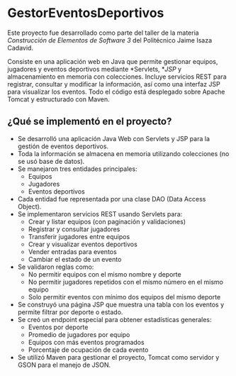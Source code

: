 # GestorEventosDeportivos

Este proyecto fue desarrollado como parte del taller de la materia *Construcción de Elementos de Software 3* del Politécnico Jaime Isaza Cadavid.

Consiste en una aplicación web en Java que permite gestionar equipos, jugadores y eventos deportivos mediante *Servlets, **JSP* y almacenamiento en memoria con colecciones. Incluye servicios REST para registrar, consultar y modificar la información, así como una interfaz JSP para visualizar los eventos.
Todo el código está desplegado sobre Apache Tomcat y estructurado con Maven.

## ¿Qué se implementó en el proyecto?

- Se desarrolló una aplicación Java Web con Servlets y JSP para la gestión de eventos deportivos.
- Toda la información se almacena en memoria utilizando colecciones (no se usó base de datos).
- Se manejaron tres entidades principales:
    - Equipos
    - Jugadores
    - Eventos deportivos
- Cada entidad fue representada por una clase DAO (Data Access Object).
- Se implementaron servicios REST usando Servlets para:
    - Crear y listar equipos (con paginación y validaciones)
    - Registrar y consultar jugadores
    - Transferir jugadores entre equipos
    - Crear y visualizar eventos deportivos
    - Vender entradas para eventos
    - Cambiar el estado de un evento
- Se validaron reglas como:
    - No permitir equipos con el mismo nombre y deporte
    - No permitir jugadores repetidos con el mismo número en el mismo equipo
    - Solo permitir eventos con mínimo dos equipos del mismo deporte
- Se construyó una página JSP que muestra una tabla con los eventos y permite filtrar por deporte o estado.
- Se creó un endpoint especial para obtener estadísticas generales:
    - Eventos por deporte
    - Promedio de jugadores por equipo
    - Equipos con más eventos programados
    - Porcentaje de ocupación de cada evento
- Se utilizó Maven para gestionar el proyecto, Tomcat como servidor y GSON para el manejo de JSON.

